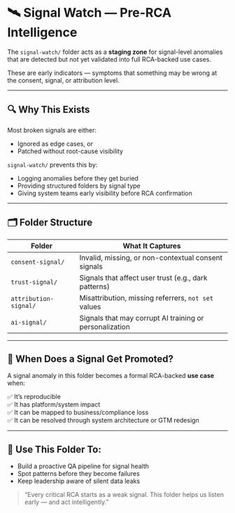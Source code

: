 # 🛰️ Signal Watch — Pre-RCA Intelligence

The `signal-watch/` folder acts as a **staging zone** for signal-level anomalies that are detected but not yet validated into full RCA-backed use cases.

These are early indicators — symptoms that something may be wrong at the consent, signal, or attribution level.

---

## 🔍 Why This Exists

Most broken signals are either:
- Ignored as edge cases, or
- Patched without root-cause visibility

`signal-watch/` prevents this by:
- Logging anomalies before they get buried
- Providing structured folders by signal type
- Giving system teams early visibility before RCA confirmation

---

## 🗂️ Folder Structure

| Folder               | What It Captures                                       |
|----------------------|--------------------------------------------------------|
| `consent-signal/`     | Invalid, missing, or non-contextual consent signals    |
| `trust-signal/`       | Signals that affect user trust (e.g., dark patterns)   |
| `attribution-signal/` | Misattribution, missing referrers, `not set` values    |
| `ai-signal/`          | Signals that may corrupt AI training or personalization|

---

## 🚦 When Does a Signal Get Promoted?

A signal anomaly in this folder becomes a formal RCA-backed **use case** when:

✅ It’s reproducible  
✅ It has platform/system impact  
✅ It can be mapped to business/compliance loss  
✅ It can be resolved through system architecture or GTM redesign

---

## 🧠 Use This Folder To:

- Build a proactive QA pipeline for signal health  
- Spot patterns before they become failures  
- Keep leadership aware of silent data leaks

> “Every critical RCA starts as a weak signal. This folder helps us listen early — and act intelligently.”